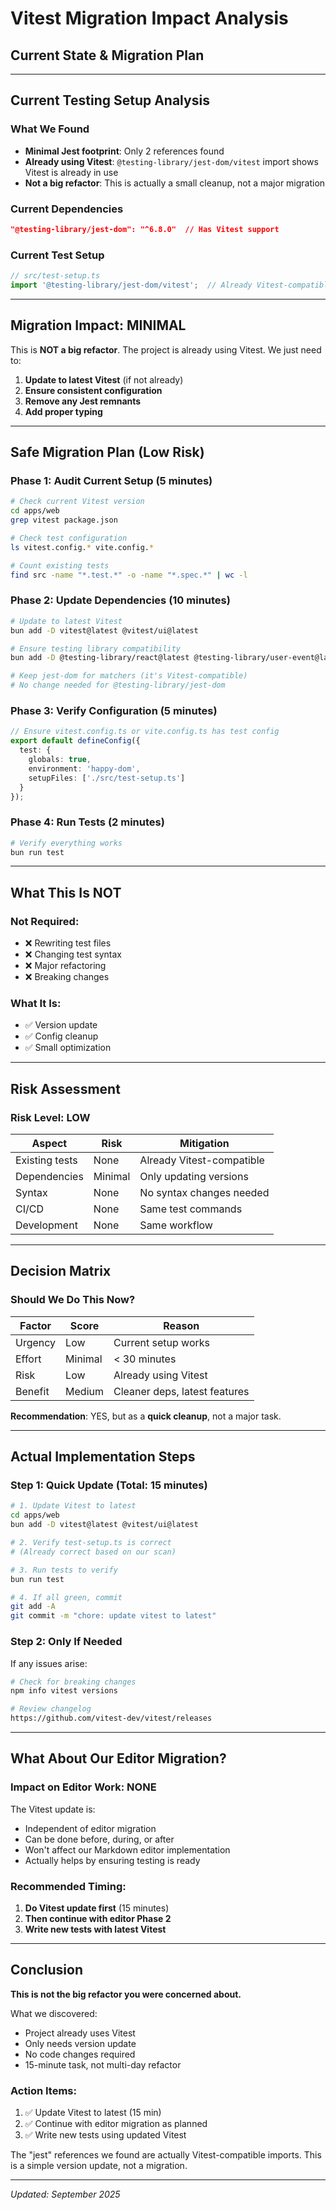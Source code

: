 # Vitest Migration Impact Analysis
## Current State & Migration Plan

---

## Current Testing Setup Analysis

### What We Found
- **Minimal Jest footprint**: Only 2 references found
- **Already using Vitest**: `@testing-library/jest-dom/vitest` import shows Vitest is already in use
- **Not a big refactor**: This is actually a small cleanup, not a major migration

### Current Dependencies
```json
"@testing-library/jest-dom": "^6.8.0"  // Has Vitest support
```

### Current Test Setup
```typescript
// src/test-setup.ts
import '@testing-library/jest-dom/vitest';  // Already Vitest-compatible
```

---

## Migration Impact: MINIMAL

This is **NOT a big refactor**. The project is already using Vitest. We just need to:

1. **Update to latest Vitest** (if not already)
2. **Ensure consistent configuration**
3. **Remove any Jest remnants**
4. **Add proper typing**

---

## Safe Migration Plan (Low Risk)

### Phase 1: Audit Current Setup (5 minutes)
```bash
# Check current Vitest version
cd apps/web
grep vitest package.json

# Check test configuration
ls vitest.config.* vite.config.*

# Count existing tests
find src -name "*.test.*" -o -name "*.spec.*" | wc -l
```

### Phase 2: Update Dependencies (10 minutes)
```bash
# Update to latest Vitest
bun add -D vitest@latest @vitest/ui@latest

# Ensure testing library compatibility
bun add -D @testing-library/react@latest @testing-library/user-event@latest

# Keep jest-dom for matchers (it's Vitest-compatible)
# No change needed for @testing-library/jest-dom
```

### Phase 3: Verify Configuration (5 minutes)
```typescript
// Ensure vitest.config.ts or vite.config.ts has test config
export default defineConfig({
  test: {
    globals: true,
    environment: 'happy-dom',
    setupFiles: ['./src/test-setup.ts']
  }
});
```

### Phase 4: Run Tests (2 minutes)
```bash
# Verify everything works
bun run test
```

---

## What This Is NOT

### Not Required:
- ❌ Rewriting test files
- ❌ Changing test syntax
- ❌ Major refactoring
- ❌ Breaking changes

### What It Is:
- ✅ Version update
- ✅ Config cleanup
- ✅ Small optimization

---

## Risk Assessment

### Risk Level: **LOW**

| Aspect | Risk | Mitigation |
|--------|------|------------|
| Existing tests | None | Already Vitest-compatible |
| Dependencies | Minimal | Only updating versions |
| Syntax | None | No syntax changes needed |
| CI/CD | None | Same test commands |
| Development | None | Same workflow |

---

## Decision Matrix

### Should We Do This Now?

| Factor | Score | Reason |
|--------|-------|---------|
| Urgency | Low | Current setup works |
| Effort | Minimal | < 30 minutes |
| Risk | Low | Already using Vitest |
| Benefit | Medium | Cleaner deps, latest features |

**Recommendation**: YES, but as a **quick cleanup**, not a major task.

---

## Actual Implementation Steps

### Step 1: Quick Update (Total: 15 minutes)

```bash
# 1. Update Vitest to latest
cd apps/web
bun add -D vitest@latest @vitest/ui@latest

# 2. Verify test-setup.ts is correct
# (Already correct based on our scan)

# 3. Run tests to verify
bun run test

# 4. If all green, commit
git add -A
git commit -m "chore: update vitest to latest"
```

### Step 2: Only If Needed
If any issues arise:
```bash
# Check for breaking changes
npm info vitest versions

# Review changelog
https://github.com/vitest-dev/vitest/releases
```

---

## What About Our Editor Migration?

### Impact on Editor Work: **NONE**

The Vitest update is:
- Independent of editor migration
- Can be done before, during, or after
- Won't affect our Markdown editor implementation
- Actually helps by ensuring testing is ready

### Recommended Timing:
1. **Do Vitest update first** (15 minutes)
2. **Then continue with editor Phase 2**
3. **Write new tests with latest Vitest**

---

## Conclusion

**This is not the big refactor you were concerned about.**

What we discovered:
- Project already uses Vitest
- Only needs version update
- No code changes required
- 15-minute task, not multi-day refactor

### Action Items:
1. ✅ Update Vitest to latest (15 min)
2. ✅ Continue with editor migration as planned
3. ✅ Write new tests using updated Vitest

The "jest" references we found are actually Vitest-compatible imports. This is a simple version update, not a migration.

---

*Updated: September 2025*